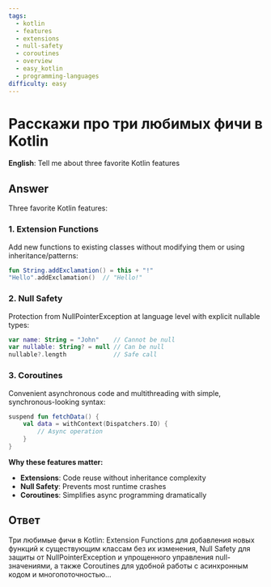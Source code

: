 ```yaml
---
tags:
  - kotlin
  - features
  - extensions
  - null-safety
  - coroutines
  - overview
  - easy_kotlin
  - programming-languages
difficulty: easy
---
```


# Расскажи про три любимых фичи в Kotlin

**English**: Tell me about three favorite Kotlin features

## Answer

Three favorite Kotlin features:

### 1. Extension Functions
Add new functions to existing classes without modifying them or using inheritance/patterns:
```kotlin
fun String.addExclamation() = this + "!"
"Hello".addExclamation()  // "Hello!"
```

### 2. Null Safety
Protection from NullPointerException at language level with explicit nullable types:
```kotlin
var name: String = "John"    // Cannot be null
var nullable: String? = null // Can be null
nullable?.length             // Safe call
```

### 3. Coroutines
Convenient asynchronous code and multithreading with simple, synchronous-looking syntax:
```kotlin
suspend fun fetchData() {
    val data = withContext(Dispatchers.IO) {
        // Async operation
    }
}
```

**Why these features matter:**
- **Extensions**: Code reuse without inheritance complexity
- **Null Safety**: Prevents most runtime crashes
- **Coroutines**: Simplifies async programming dramatically

## Ответ

Три любимые фичи в Kotlin: Extension Functions для добавления новых функций к существующим классам без их изменения, Null Safety для защиты от NullPointerException и упрощенного управления null-значениями, а также Coroutines для удобной работы с асинхронным кодом и многопоточностью...

